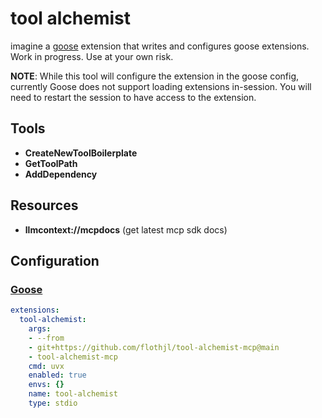 # tool alchemist

imagine a [goose](https://github.com/block/goose) extension that writes and configures goose extensions. Work in progress. Use at your own risk.

**NOTE**: While this tool will configure the extension in the goose config, currently Goose does not support loading extensions in-session. You will need to restart the session to have access to the extension.

## Tools

- **CreateNewToolBoilerplate**
- **GetToolPath**
- **AddDependency**

## Resources

- **llmcontext://mcpdocs** (get latest mcp sdk docs)

## Configuration

### [Goose](https://github.com/block/goose)

```yaml
extensions:
  tool-alchemist:
    args:
    - --from
    - git+https://github.com/flothjl/tool-alchemist-mcp@main
    - tool-alchemist-mcp
    cmd: uvx
    enabled: true
    envs: {}
    name: tool-alchemist
    type: stdio
```
